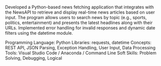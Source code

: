 Developed a Python-based news fetching application that integrates with the NewsAPI to retrieve and display real-time news articles based on user input. 
The program allows users to search news by topic (e.g., sports, politics, entertainment) and presents the latest headlines along with their URLs.
Implemented error handling for invalid responses and dynamic date filters using the datetime module.



Programming Language: Python
Libraries: requests, datetime
Concepts: REST API, JSON Parsing, Exception Handling, User Input, Data Processing
Tools: Visual Studio Code / Anaconda / Command Line
Soft Skills: Problem Solving, Debugging, Logical
